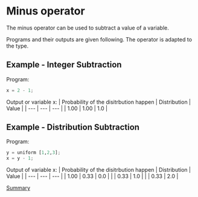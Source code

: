 # Minus operator

The minus operator can be used to subtract a value of a variable.

Programs and their outputs are given following. The operator is adapted to the type.

## Example - Integer Subtraction

Program:
```python
x = 2 - 1;
```

Output or variable x:
| Probability of the disitrbution happen | Distribution | Value | 
| --- | --- | --- |
| 1.00 | 1.00 | 1.0 |

## Example - Distribution Subtraction

Program:
```python
y = uniform [1,2,3];
x = y - 1;
```

Output of variable x:
| Probability of the disitrbution happen | Distribution | Value | 
| --- | --- | --- |
| 1.00 | 0.33 | 0.0 |
| | 0.33 | 1.0 |
| | 0.33 | 2.0 |

[Summary](https://github.com/gleisonsdm/Kuifje-Documentation)
